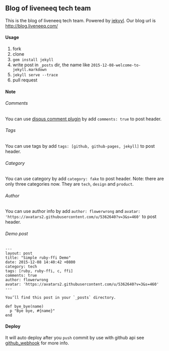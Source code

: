 ## Blog of liveneeq tech team

This is the blog of liveneeq tech team. Powered by [jekyyl](http://jekyllrb.com/). Our blog url is http://blog.liveneeq.com/

#### Usage

1. fork
2. clone
3. `gem install jekyll`
4. write post in `_posts` dir, the name like `2015-12-08-welcome-to-jekyll.markdown`
5. `jekyll serve --trace`
6. pull request

#### Note

###### Comments

You can use [disqus comment plugin](https://disqus.com/) by add `comments: true` to post header.

###### Tags

You can use tags by add `tags: [github, github-pages, jekyll]` to post header.

###### Category

You can use category by add `category: fake` to post header.
Note: there are only three categories now. They are `tech`, `design` and `product`.

###### Author

You can use author info by add `author: flowerwrong` and `avatar: 'https://avatars2.githubusercontent.com/u/5362640?v=3&s=460'` to post header.

###### Demo post

```
---
layout: post
title: "Simple ruby-ffi Demo"
date: 2015-12-08 14:40:42 +0800
category: tech
tags: [ruby, ruby-ffi, c, ffi]
comments: true
author: flowerwrong
avatar: 'https://avatars2.githubusercontent.com/u/5362640?v=3&s=460'
---

You’ll find this post in your `_posts` directory.

def bye_bye(name)
  p "Bye bye, #{name}"
end
```

#### Deploy

It will auto deploy after you `push` commit by use with github api see [github_webhook](https://github.com/onecampus/blog/blob/master/github_webhook.rb) for more info.
